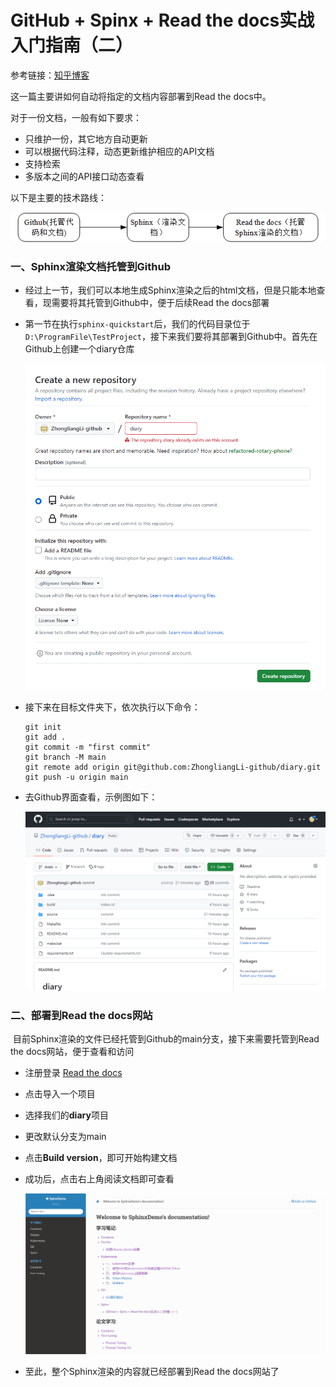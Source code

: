 # GitHub + Spinx + Read the docs实战入门指南（二）

参考链接：[知乎博客](https://zhuanlan.zhihu.com/p/618886468)

这一篇主要讲如何自动将指定的文档内容部署到Read the docs中。

对于一份文档，一般有如下要求：

- 只维护一份，其它地方自动更新
- 可以根据代码注释，动态更新维护相应的API文档
- 支持检索
- 多版本之间的API接口动态查看

以下是主要的技术路线：

![](../figs.assets/image-20230508205853729.png)

### 一、Sphinx渲染文档托管到Github

- 经过上一节，我们可以本地生成Sphinx渲染之后的html文档，但是只能本地查看，现需要将其托管到Github中，便于后续Read the docs部署

- 第一节在执行`sphinx-quickstart`后，我们的代码目录位于`D:\ProgramFile\TestProject`，接下来我们要将其部署到Github中。首先在Github上创建一个diary仓库

  ![](../figs.assets/image-20230508210621585.png)

- 接下来在目标文件夹下，依次执行以下命令：

  ```
  git init
  git add .
  git commit -m "first commit"
  git branch -M main
  git remote add origin git@github.com:ZhongliangLi-github/diary.git
  git push -u origin main
  ```

- 去Github界面查看，示例图如下：

  ![](../figs.assets/image-20230508210952148.png)

### 二、部署到Read the docs网站

​	目前Sphinx渲染的文件已经托管到Github的main分支，接下来需要托管到Read the docs网站，便于查看和访问

- 注册登录 [Read the docs](https://readthedocs.org/dashboard/)

- 点击导入一个项目

- 选择我们的**diary**项目

- 更改默认分支为main

- 点击**Build version**，即可开始构建文档

- 成功后，点击右上角阅读文档即可查看

  ![](../figs.assets/image-20230508212613423.png)

- 至此，整个Sphinx渲染的内容就已经部署到Read the docs网站了

